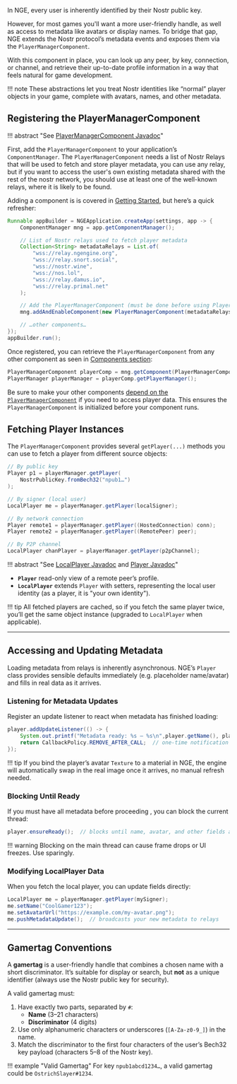 In NGE, every user is inherently identified by their Nostr public key. 

However, for most games you'll want a more user-friendly handle, as well as access to metadata like avatars or display names. To bridge that gap, NGE extends the Nostr protocol’s metadata events and exposes them via the `PlayerManagerComponent`. 

With this component in place, you can look up any peer, by key, connection, or channel, and retrieve their up-to-date profile information in a way that feels natural for game development.

!!! note
    These abstractions let you treat Nostr identities like “normal” player objects in your game, complete with avatars, names, and other metadata.

## Registering the PlayerManagerComponent

!!! abstract "See [PlayerManagerComponent Javadoc](https://javadoc.ngengine.org/org/ngengine/player/PlayerManagerComponent.html)"

First, add the `PlayerManagerComponent` to your application’s `ComponentManager`. The `PlayerManagerComponent` needs a list of Nostr Relays that will be used to fetch and store player metadata, you can use any relay, but if you want to access the user's own existing metadata shared with the rest of the nostr network, you should use at least one of the well-known relays, where it is likely to be found.

Adding a component is is covered in [Getting Started](../getting-started.md), but here’s a quick refresher:

```java
Runnable appBuilder = NGEApplication.createApp(settings, app -> {
    ComponentManager mng = app.getComponentManager();

    // List of Nostr relays used to fetch player metadata
    Collection<String> metadataRelays = List.of(
        "wss://relay.ngengine.org",
        "wss://relay.snort.social",
        "wss://nostr.wine",
        "wss://nos.lol",
        "wss://relay.damus.io",
        "wss://relay.primal.net"
    );

    // Add the PlayerManagerComponent (must be done before using PlayerManager)
    mng.addAndEnableComponent(new PlayerManagerComponent(metadataRelays));

    // …other components…
});
appBuilder.run();
```

Once registered, you can retrieve the `PlayerManagerComponent` from any other component as seen in [Components section](./components/index.md):

```java
PlayerManagerComponent playerComp = mng.getComponent(PlayerManagerComponent.class);
PlayerManager playerManager = playerComp.getPlayerManager();
```

Be sure to make your other components [depend on the `PlayerManagerComponent`](../getting-started.md#using-components-from-components-and-dependencies) if you need to access player data. This ensures the `PlayerManagerComponent` is initialized before your component runs.


## Fetching Player Instances

The `PlayerManagerComponent` provides several `getPlayer(...)` methods you can use to fetch a player from different source objects:

```java
// By public key
Player p1 = playerManager.getPlayer(
    NostrPublicKey.fromBech32("npub1…")
);

// By signer (local user)
LocalPlayer me = playerManager.getPlayer(localSigner);

// By network connection
Player remote1 = playerManager.getPlayer((HostedConnection) conn);
Player remote2 = playerManager.getPlayer((RemotePeer) peer);

// By P2P channel
LocalPlayer chanPlayer = playerManager.getPlayer(p2pChannel);
```

!!! abstract "See [LocalPlayer Javadoc](https://javadoc.ngengine.org/org/ngengine/player/LocalPlayer.html) and [Player Javadoc](https://javadoc.ngengine.org/org/ngengine/player/Player.html)"

* **`Player`** read-only view of a remote peer’s profile.
* **`LocalPlayer`**  extends `Player` with setters, representing the local user identity (as a player, it is "your own identity").


!!! tip
    All fetched players are cached, so if you fetch the same player twice, you’ll get the same object instance (upgraded to `LocalPlayer` when applicable).


---

## Accessing and Updating Metadata

Loading metadata from relays is inherently asynchronous. 
NGE’s `Player` class provides sensible defaults immediately (e.g. placeholder name/avatar) and fills in real data as it arrives.

### Listening for Metadata Updates

Register an update listener to react when metadata has finished loading:

```java
player.addUpdateListener(() -> {
    System.out.printf("Metadata ready: %s – %s\n",player.getName(), player.getAvatarUrl());
    return CallbackPolicy.REMOVE_AFTER_CALL;  // one-time notification
});
```

!!! tip
    If you bind the player’s avatar `Texture` to a material in NGE, the engine will automatically swap in the real image once it arrives, no manual refresh needed.

### Blocking Until Ready

If you must have all metadata before proceeding , you can block the current thread:

```java
player.ensureReady();  // blocks until name, avatar, and other fields are loaded
```

!!! warning
     Blocking on the main thread can cause frame drops or UI freezes. Use sparingly.

### Modifying LocalPlayer Data

When you fetch the local player, you can update fields directly:

```java
LocalPlayer me = playerManager.getPlayer(mySigner);
me.setName("CoolGamer123");
me.setAvatarUrl("https://example.com/my-avatar.png");
me.pushMetadataUpdate();  // broadcasts your new metadata to relays
```

---

## Gamertag Conventions

A **gamertag** is a user-friendly handle that combines a chosen name with a short discriminator. It’s suitable for display or search, but **not** as a unique identifier (always use the Nostr public key for security).

A valid gamertag must:

1. Have exactly two parts, separated by `#`:
   * **Name** (3–21 characters)
   * **Discriminator** (4 digits)
2. Use only alphanumeric characters or underscores (`[A-Za-z0-9_]`) in the name.
3. Match the discriminator to the first four characters of the user’s Bech32 key payload (characters 5–8 of the Nostr key).

!!! example "Valid Gamertag"
    For key `npub1abcd1234…`, a valid gamertag could be `OstrichSlayer#1234`.

 
